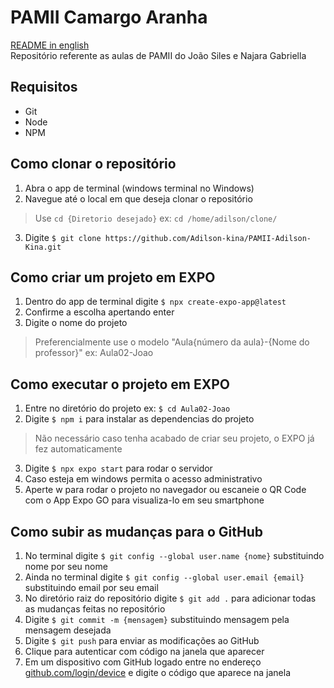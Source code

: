 # PAMII Camargo Aranha

[README in english](./README.md) <br>
Repositório referente as aulas de PAMII do João Siles e Najara Gabriella 

## Requisitos
- Git
- Node 
- NPM

## Como clonar o repositório 
1. Abra o app de terminal (windows terminal no Windows)
2. Navegue até o local em que deseja clonar o repositório
> Use ``cd {Diretorio desejado}`` ex: ``cd /home/adilson/clone/``
3. Digite ``$ git clone https://github.com/Adilson-kina/PAMII-Adilson-Kina.git``

## Como criar um projeto em EXPO
1. Dentro do app de terminal digite ``$ npx create-expo-app@latest``
2. Confirme a escolha apertando enter
3. Digite o nome do projeto 
> Preferencialmente use o modelo "Aula{número da aula}-{Nome do professor}" ex: Aula02-Joao

## Como executar o projeto em EXPO 
1. Entre no diretório do projeto ex: ``$ cd Aula02-Joao``
2. Digite ``$ npm i`` para instalar as dependencias do projeto
> Não necessário caso tenha acabado de criar seu projeto, o EXPO já fez automaticamente 
3. Digite ``$ npx expo start`` para rodar o servidor
4. Caso esteja em windows permita o acesso administrativo 
5. Aperte w para rodar o projeto no navegador ou escaneie o QR Code com o App Expo GO para visualiza-lo em seu smartphone

## Como subir as mudanças para o GitHub 
1. No terminal digite ``$ git config --global user.name {nome}`` substituindo nome por seu nome 
2. Ainda no terminal digite ``$ git config --global user.email {email}`` substituindo email por seu email 
3. No diretório raiz do repositório digite ``$ git add .`` para adicionar todas as mudanças feitas no repositório
4. Digite ``$ git commit -m {mensagem}`` substituindo mensagem pela mensagem desejada 
5. Digite ``$ git push`` para enviar as modificações ao GitHub 
6. Clique para autenticar com código na janela que aparecer 
7. Em um dispositivo com GitHub logado entre no endereço [github.com/login/device](https://github.com/login/device) e digite o código que aparece na janela
